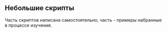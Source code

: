 ## Небольшие скрипты  

Часть скриптов написана самостоятельно, часть - примеры набранные в процессе изучения.  
